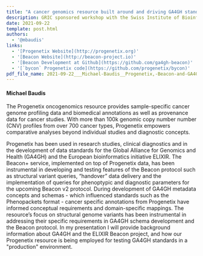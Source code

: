```yaml
---
title: "A cancer genomics resource built around and driving GA4GH standards"
description: GRIC sponsored workshop with the Swiss Institute of Bioinformatics
date: 2021-09-22
template: post.html 
authors:
  - '@mbaudis'
links:
  - '[Progenetix Website](http://progenetix.org)'
  - '[Beacon Website](http://beacon-project.io)'
  - '[Beacon Development at Github](https://github.com/ga4gh-beacon)'
  - '[`bycon` Progenetix code](https://github.com/progenetix/bycon)'
pdf_file_name: 2021-09-22___Michael-Baudis__Progenetix,-Beacon-and-GA4GH__Novartis.pdf
---
```


#### Michael Baudis

The Progenetix oncogenomics resource provides sample-specific cancer genome profiling data and biomedical annotations as well as provenance data for cancer studies. With more than 100k genomic copy number number (CNV) profiles from over 700 cancer types, Progenetix empowers comparative analyses beyond individual studies and diagnostic concepts.

<!--more-->

Progenetix has been used in research studies, clinical diagnostics and in the development of data standards for the Global Alliance for Genomics and Health (GA4GH) and the European bioinformatics initiative ELIXIR. The Beacon+ service, implemented on top of Progenetix data, has been instrumental in developing and testing features of the Beacon protocol such as structural variant queries, “handover” data delivery and the implementation of queries for phenoptypic and diagnostic parameters for the upcoming Beacon v2 protocol. During development of GA4GH metadata concepts and schemas - which influenced standards such as the Phenopackets format - cancer specific annotations from Progenetix have informed conceptual requirements and domain-specific mappings. The resource’s focus on structural genome variants has been instrumental in addressing their specific requirements in GA4GH schema development and the Beacon protocol. In my presentation I will provide background information about GA4GH and the ELIXIR Beacon project, and how our Progenetix resource is being employed for testing GA4GH standards in a "production" environment.
